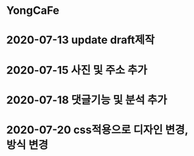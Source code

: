 # YongCaFe
# 2020-07-13 update draft제작
# 2020-07-15 사진 및 주소 추가
# 2020-07-18 댓글기능 및 분석 추가
# 2020-07-20 css적용으로 디자인 변경, 방식 변경
